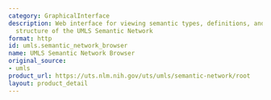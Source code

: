 ```yaml
---
category: GraphicalInterface
description: Web interface for viewing semantic types, definitions, and hierarchical
  structure of the UMLS Semantic Network
format: http
id: umls.semantic_network_browser
name: UMLS Semantic Network Browser
original_source:
- umls
product_url: https://uts.nlm.nih.gov/uts/umls/semantic-network/root
layout: product_detail
---
```

